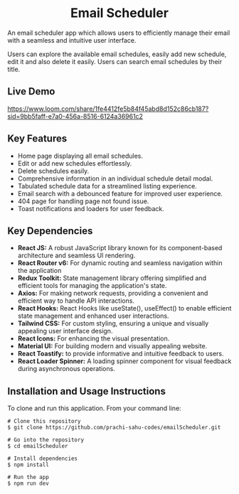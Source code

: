<h1 align="center">Email Scheduler</h1>

An email scheduler app which allows users to efficiently manage their email with a seamless and intuitive user interface.

Users can explore the available email schedules, easily add new schedule, edit it and also delete it easily. Users can search email schedules by their title.

## Live Demo
https://www.loom.com/share/1fe4412fe5b84f45abd8d152c86cb187?sid=9bb5faff-e7a0-456a-8516-6124a36961c2

## Key Features

- Home page displaying all email schedules.
- Edit or add new schedules effortlessly.
- Delete schedules easily.
- Comprehensive information in an individual schedule detail modal.
- Tabulated schedule data for a streamlined listing experience.
- Email search with a debounced feature for improved user experience.
- 404 page for handling page not found issue.
- Toast notifications and loaders for user feedback.

## Key Dependencies

- **React JS:** A robust JavaScript library known for its component-based architecture and seamless UI rendering.
- **React Router v6:** For dynamic routing and seamless navigation within the application
- **Redux Toolkit:** State management library offering simplified and efficient tools for managing the application's state.
- **Axios:** For making network requests, providing a convenient and efficient way to handle API interactions.
- **React Hooks:** React Hooks like useState(), useEffect() to enable efficient state management and enhanced user interactions.
- **Tailwind CSS:** For custom styling, ensuring a unique and visually appealing user interface design.
- **React Icons:** For enhancing the visual presentation.
- **Material UI:** For building modern and visually appealing website.
- **React Toastify:** to provide informative and intuitive feedback to users.
- **React Loader Spinner:** A loading spinner component for visual feedback during asynchronous operations.

## Installation and Usage Instructions

To clone and run this application. From your command line:

```
# Clone this repository
$ git clone https://github.com/prachi-sahu-codes/emailScheduler.git

# Go into the repository
$ cd emailScheduler

# Install dependencies
$ npm install

# Run the app
$ npm run dev
```
